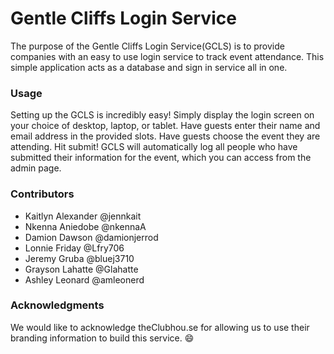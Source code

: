 # Gentle Cliffs Login Service

The purpose of the Gentle Cliffs Login Service(GCLS) is to provide companies with an easy to use login service to track event attendance. This simple application acts as a database and sign in service all in one.

### Usage
Setting up the GCLS is incredibly easy!
Simply display the login screen on your choice of desktop, laptop, or tablet.
Have guests enter their name and email address in the provided slots.
Have guests choose the event they are attending.
Hit submit!
GCLS will automatically log all people who have submitted their information for the event, which you can access from the admin page.

### Contributors
- Kaitlyn Alexander @jennkait
- Nkenna Aniedobe @nkennaA
- Damion Dawson @damionjerrod
- Lonnie Friday @Lfry706
- Jeremy Gruba @bluej3710
- Grayson Lahatte @Glahatte
- Ashley Leonard @amleonerd

### Acknowledgments 
We would like to acknowledge theClubhou.se for allowing us to use their branding information to build this service. :smile:
